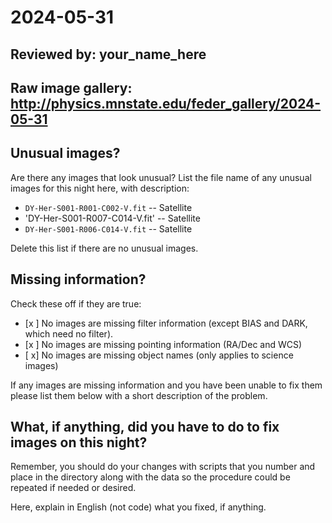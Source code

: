 # 2024-05-31

## Reviewed by:   your_name_here

## Raw image gallery: http://physics.mnstate.edu/feder_gallery/2024-05-31

## Unusual images?

Are there any images that look unusual? List the file name of any unusual images for this night here, with description:

+ `DY-Her-S001-R001-C002-V.fit` -- Satellite
+ 'DY-Her-S001-R007-C014-V.fit' -- Satellite
+ `DY-Her-S001-R006-C014-V.fit` -- Satellite


Delete this list if there are no unusual images.

## Missing information?

Check these off if they are true:

- [x ] No images are missing filter information (except BIAS and DARK, which need no filter).
- [x ] No images are missing pointing information (RA/Dec and WCS)
- [ x] No images are missing object names (only applies to science images)


If any images are missing information and you have been unable to fix them please list
them below with a short description of the problem.


## What, if anything, did you have to do to fix images on this night?

Remember, you should do your changes with scripts that you number and place in the
directory along with the data so the procedure could be repeated if needed or
desired.

Here, explain in English (not code) what you fixed, if anything.
